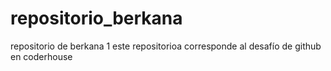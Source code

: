 # repositorio_berkana
repositorio de berkana 1
este repositorioa corresponde al desafío de github en coderhouse
